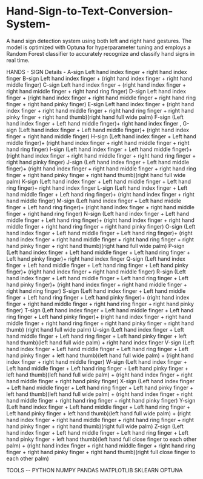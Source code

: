 # Hand-Sign-to-Text-Conversion-System-
A hand sign detection system using both left and right hand gestures. The model is optimized with Optuna for hyperparameter tuning and employs a Random Forest classifier to accurately recognize and classify hand signs in real time.

HANDS - SIGN Details - 
A-sign Left hand index finger + right hand index finger 
B-sign Left hand index finger + (right hand index finger + right hand middle finger)
C-sign Left hand index finger + (right hand index finger + right hand middle finger + right hand ring finger)
D-sign Left hand index finger + (right hand index finger + right hand middle finger + right hand ring finger + right hand pinky finger)
E-sign Left hand index finger + (right hand index finger + right hand middle finger + right hand ring finger + right hand pinky finger + right hand thumb)(right hand full wide palm)
F-sign (Left hand index finger + Left hand middle finger)+ right hand index finger , G-sign (Left hand index finger + Left hand middle finger)+ (right hand index finger + right hand middle finger)
H-sign (Left hand index finger + Left hand middle finger)+ (right hand index finger + right hand middle finger + right hand ring finger)
I-sign (Left hand index finger + Left hand middle finger)+ (right hand index finger + right hand middle finger + right hand ring finger + right hand pinky finger)
J-sign (Left hand index finger + Left hand middle finger)+ (right hand index finger + right hand middle finger + right hand ring finger + right hand pinky finger + right hand thumb)(right hand full wide palm)
K-sign (Left hand index finger + Left hand middle finger + Left hand ring finger)+ right hand index finger
L-sign (Left hand index finger + Left hand middle finger + Left hand ring finger)+ (right hand index finger  + right hand middle finger)
M-sign (Left hand index finger + Left hand middle finger + Left hand ring finger)+ (right hand index finger  + right hand middle finger + right hand ring finger)
N-sign (Left hand index finger + Left hand middle finger + Left hand ring finger)+ (right hand index finger  + right hand middle finger + right hand ring finger + right hand pinky finger)
O-sign (Left hand index finger + Left hand middle finger + Left hand ring finger)+ (right hand index finger  + right hand middle finger + right hand ring finger + right hand pinky finger  + right hand thumb)(right hand full wide palm)
P-sign (Left hand index finger + Left hand middle finger + Left hand ring finger + Left hand pinky finger)+ right hand index finger
Q-sign (Left hand index finger + Left hand middle finger + Left hand ring finger + Left hand pinky finger)+ (right hand index finger + right hand middle finger)
R-sign (Left hand index finger + Left hand middle finger + Left hand ring finger + Left hand pinky finger)+ (right hand index finger + right hand middle finger + right hand ring finger)
S-sign (Left hand index finger + Left hand middle finger + Left hand ring finger + Left hand pinky finger)+ (right hand index finger + right hand middle finger + right hand ring finger + right hand pinky finger)
T-sign (Left hand index finger + Left hand middle finger + Left hand ring finger + Left hand pinky finger)+ (right hand index finger + right hand middle finger + right hand ring finger + right hand pinky finger + right hand thumb) (right hand full wide palm)
U-sign (Left hand index finger + Left hand middle finger + Left hand ring finger + Left hand pinky finger + left hand thumb)(left hand full wide palm) + right hand index finger
V-sign (Left hand index finger + Left hand middle finger + Left hand ring finger + Left hand pinky finger + left hand thumb)(left hand full wide palm) + (right hand index finger + right hand middle finger)
W-sign (Left hand index finger + Left hand middle finger + Left hand ring finger + Left hand pinky finger + left hand thumb)(left hand full wide palm) + (right hand index finger + right hand middle finger + right hand pinky finger) 
X-sign (Left hand index finger + Left hand middle finger + Left hand ring finger + Left hand pinky finger + left hand thumb)(left hand full wide palm) + (right hand index finger + right hand middle finger + right hand ring finger + right hand pinky finger)
Y-sign (Left hand index finger + Left hand middle finger + Left hand ring finger + Left hand pinky finger + left hand thumb)(left hand full wide palm) + (right hand index finger + right hand middle finger + right hand ring finger + right hand pinky finger + right hand thumb)(right full wide palm)
Z-sign (Left hand index finger + Left hand middle finger + Left hand ring finger + Left hand pinky finger + left hand thumb)(left hand full close finger to each other palm) + (right hand index finger + right hand middle finger + right hand ring finger + right hand pinky finger + right hand thumb)(right full close finger to each other palm)

TOOLS -- 
PYTHON
NUMPY
PANDAS
MATPLOTLIB
SKLEARN
OPTUNA
